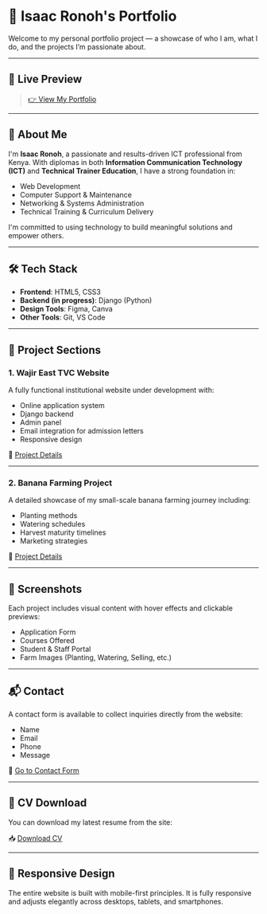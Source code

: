# 💼 Isaac Ronoh's Portfolio

Welcome to my personal portfolio project — a showcase of who I am, what I do, and the projects I’m passionate about.

---

## 🔗 Live Preview

> [👉 View My Portfolio](https://isaacronoh.github.io/Personal_Portfolio/)  

---

## 📌 About Me

I'm **Isaac Ronoh**, a passionate and results-driven ICT professional from Kenya. With diplomas in both **Information Communication Technology (ICT)** and **Technical Trainer Education**, I have a strong foundation in:

- Web Development
- Computer Support & Maintenance
- Networking & Systems Administration
- Technical Training & Curriculum Delivery

I'm committed to using technology to build meaningful solutions and empower others.

---

## 🛠️ Tech Stack

- **Frontend**: HTML5, CSS3
- **Backend (in progress)**: Django (Python)
- **Design Tools**: Figma, Canva
- **Other Tools**: Git, VS Code

---

## 📁 Project Sections

### 1. **Wajir East TVC Website**
A fully functional institutional website under development with:

- Online application system
- Django backend
- Admin panel
- Email integration for admission letters
- Responsive design

🔗 [Project Details](wetvc.html)

---

### 2. **Banana Farming Project**
A detailed showcase of my small-scale banana farming journey including:

- Planting methods
- Watering schedules
- Harvest maturity timelines
- Marketing strategies

🔗 [Project Details](banana.html)

---

## 📸 Screenshots

Each project includes visual content with hover effects and clickable previews:

- Application Form
- Courses Offered
- Student & Staff Portal
- Farm Images (Planting, Watering, Selling, etc.)

---

## 📬 Contact

A contact form is available to collect inquiries directly from the website:

- Name
- Email
- Phone
- Message

🔗 [Go to Contact Form](contact.html)

---

## 📄 CV Download

You can download my latest resume from the site:

📥 [Download CV](my%20cv.pdf)

---

## 📱 Responsive Design

The entire website is built with mobile-first principles. It is fully responsive and adjusts elegantly across desktops, tablets, and smartphones.


